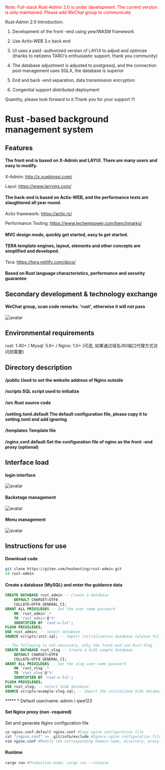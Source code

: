 <span style="color: red">Note: Full-stack Rust-Admin 2.0 is under development. The current version is only maintained. Please add WeChat group to communicate </span>

Rust-Admin 2.0 Introduction:

1. Development of the front -end using yew/WASM framework

2. Use Actix-WEB 3.x back end

3. UI uses a paid -authorized version of LAYUI to adjust and optimize (thanks to netizens TARO's enthusiastic support, thank you community)

4. The database adjustment is adjusted to postgresql, and the connection pool management uses SQLX, the database is superior

5. End and back -end separation, data transmission encryption

6. Congenital support distributed deployment

Quantity, please look forward to it.Thank you for your support !!!


# Rust -based background management system

## Features
#### The front end is based on X-Admin and LAYUI. There are many users and easy to modify.

X-Admin: http://x.xuebingsi.com/

Layui: https://www.larryms.com/

#### The back-end is based on Actix-WEB, and the performance tests are slaughtered all year round.

Actix framework: https://actix.rs/

Performance Testing: https://www.techempower.com/benchmarks/

#### MVC design mode, quickly get started, easy to get started.

#### TERA template engines, layout, elements and other concepts are simplified and developed. 

Tera: https://tera.netlify.com/docs/

#### Based on Rust language characteristics, performance and security guarantee

## Secondary development & technology exchange
#### WeChat group, scan code remarks: 'rust', otherwise it will not pass
![avatar](/public/wx.jpeg)


## Environmental requirements
rust: 1.40+ / Mysql: 5.6+ / Nginx: 1.0+ (可选, 如果通过域名/80端口代理方式访问则需要)

## Directory description
#### /public Used to set the website address of Nginx outside
#### /scripts SQL script used to initialize
#### /src Rust source code
#### /setting.toml.default The default configuration file, please copy it to setting.toml and add ignoring
#### /templates Template file
#### /nginx.conf.default Set the configuration file of nginx as the front -end proxy (optional)

## Interface load
#### login interface
![avatar](/public/static/images/login.png)

#### Backstage management
![avatar](/public/static/images/right.png)

#### Menu management
![avatar](/public/static/images/menus.png)

## Instructions for use
#### Download code

```bash
git clone https://gitee.com/houhanting/rust-admin.git
cd rust-admin
```

#### Create a database (MySQL) and enter the guidance data

```sql
CREATE DATABASE rust_admin -- Create a database
    DEFAULT CHARSET=UTF8 
    COLLATE=UTF8_GENERAL_CI; 
GRANT ALL PRIVILEGES -- Set the user name password
    ON `rust_admin`.* 
    TO 'rust_admin'@'%' 
    IDENTIFIED BY 'rust-x-lsl'; 
FLUSH PRIVILEGES;
USE rust_admin; -- Select database
SOURCE scripts/init.sql; -- Import initialization database (please follow the actual path)

-- The following is not necessary, only the front-end use Rust-Vlog
CREATE DATABASE rust_vlog -- Create a VLOG sample database
    DEFAULT CHARSET=UTF8 
    COLLATE=UTF8_GENERAL_CI; 
GRANT ALL PRIVILEGES -- Set the vlog user name password
    ON `rust_vlog`.* 
    TO 'rust_vlog'@'%' 
    IDENTIFIED BY 'rust-x-lsl'; 
FLUSH PRIVILEGES;
USE rust_vlog; -- Select VLOG database
SOURCE scripts/example-vlog.sql; -- Import the initialized VLOG database (please follow the actual path)
```

***** * Default user/name: admin / qwe123

#### Set Nginx proxy (non -required)

Set and generate Nginx configuration file
```bash
cp nginx.conf.default nginx.conf #Copy nginx configuration file
cat "/nginx.conf" >> .git/info/exclude #Ignore nginx configuration file
vim nginx.conf #Modify the corresponding domain name, directory, proxy address, port
```

#### Runtime

```bash
cargo run #Production mode: cargo run --release
```

